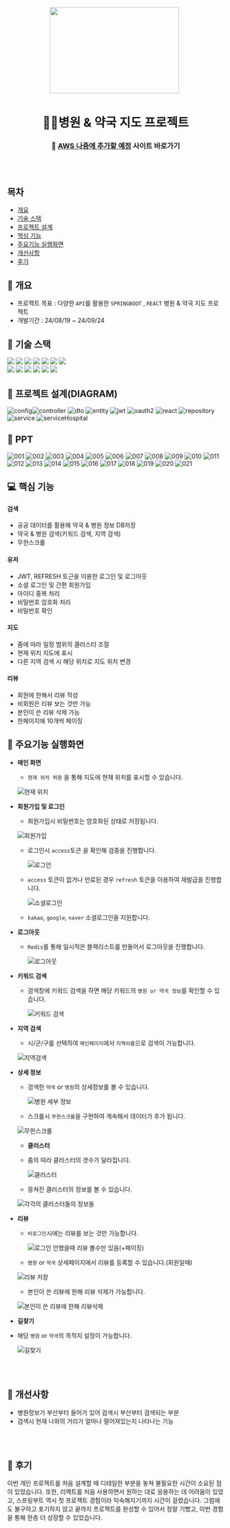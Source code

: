 <h1 align='center'> <img src='https://github.com/user-attachments/assets/577abd23-7965-441c-abd4-6769499901ee' style='width: 300px; height: 200px;'>&nbsp;</h1>

<h1  align='center'>🏥💊병원 & 약국 지도 프로젝트</h1>
<div align='center'>
  <h3>
    🔗 <a href="">AWS 나중에 추가할 예정</a> 사이트 바로가기
  </h3>
</div>
<br/><br/>



## 목차
- [개요](https://github.com/k-codingmachine/SpringBoot-React#-개요)
- [기술 스택](https://github.com/k-codingmachine/SpringBoot-React#-기술-스택)
- [프로젝트 설계](https://github.com/k-codingmachine/SpringBoot-React#-프로젝트-설계)
- [핵심 기능](https://github.com/k-codingmachine/SpringBoot-React#-핵심-기능)
- [주요기능 실행화면](https://github.com/k-codingmachine/SpringBoot-React#-주요기능-실행화면)
- [개선사항](https://github.com/k-codingmachine/SpringBoot-React#-개선사항)
- [후기](https://github.com/k-codingmachine/SpringBoot-React#-후기)
  
  


## 🚩 개요
- 프로젝트 목표 : 다양한 `API`를 활용한 `SPRINGBOOT` , `REACT` 병원 & 약국 지도 프로젝트
- 개발기간 : 24/08/19 ~ 24/09/24



## 🔧 기술 스택
<img src="https://img.shields.io/badge/java-007396?style=for-the-badge&logo=java&logoColor=white"> <img src="https://img.shields.io/badge/springboot-6DB33F?style=for-the-badge&logo=springboot&logoColor=white">
<img src="https://img.shields.io/badge/spring Security-6DB33F?style=for-the-badge&logo=springsecurity&logoColor=white"/>
<img src="https://img.shields.io/badge/react-61DAFB?style=for-the-badge&logo=react&logoColor=black">
<img src="https://img.shields.io/badge/html5-%23E34F26.svg?style=for-the-badge&logo=github&logoColor=white">
<img src="https://img.shields.io/badge/css-1572B6?style=for-the-badge&logo=css3&logoColor=white">
<img src="https://img.shields.io/badge/mysql-4479A1?style=for-the-badge&logo=mysql&logoColor=white">
  <br>
<img src="https://img.shields.io/badge/kakaotalk-ffcd00.svg?style=for-the-badge&logo=github&logoColor=white">
<img src="https://img.shields.io/badge/google-4285F4?style=for-the-badge&logo=github&logoColor=white">
<img src="https://img.shields.io/badge/bootstrap-%238511FA.svg?style=for-the-badge&logo=github&logoColor=white">
<img src="https://img.shields.io/badge/github-181717?style=for-the-badge&logo=github&logoColor=white">
<img src="https://img.shields.io/badge/gradle-02303A?style=for-the-badge&logo=gradle&logoColor=white">
<img src="https://img.shields.io/badge/redis-%23DD0031.svg?style=for-the-badge&logo=gradle&logoColor=white">





## 👾 프로젝트 설계(DIAGRAM)

![config](https://github.com/user-attachments/assets/8755da23-b900-4ca7-80c1-6e7392a067b3)![controller](https://github.com/user-attachments/assets/d27a5acc-8ff4-41a5-b38c-0c7f4294a19a)
![dto](https://github.com/user-attachments/assets/8bc501af-f384-4a39-b000-8d41fbab2ffb)
![entity](https://github.com/user-attachments/assets/c7c4c255-a299-4bc5-9e9a-68dabffd1176)
![jwt](https://github.com/user-attachments/assets/2e1c439c-eb12-453c-8664-29486dc3a816)
![oauth2](https://github.com/user-attachments/assets/b3b9d5bf-a6b7-4aaf-bb7c-b1cfc327ad14)
![react](https://github.com/user-attachments/assets/76c408ed-193a-4cd6-a947-ac766eab8382)
![repository](https://github.com/user-attachments/assets/9edb0726-4254-48e4-a12c-7bfabb097039)
![service](https://github.com/user-attachments/assets/7878ea31-6d1b-4143-91c7-ebebb3f4eb2d)
![serviceHospital](https://github.com/user-attachments/assets/afae578e-eb6f-4fc4-b89a-39866019c2e3)




## 👾 PPT
![001](https://github.com/user-attachments/assets/266e9053-f3c2-4b8f-8c0d-6a5c1899dde7)
![002](https://github.com/user-attachments/assets/ffa82e76-ae84-4949-b6ed-64ce8036eca0)
![003](https://github.com/user-attachments/assets/46436ef2-9d8d-408a-88bf-4ad19387f175)
![004](https://github.com/user-attachments/assets/f2aea7f8-9a52-4596-bdd5-63d7f5641c17)
![005](https://github.com/user-attachments/assets/dcdfd3cd-2458-46f3-8c3d-fd55a94636bb)
![006](https://github.com/user-attachments/assets/9fd61f19-bc4f-4a8c-9f1d-9d8101b423d9)
![007](https://github.com/user-attachments/assets/7d246930-5808-472e-9d43-ebcc3a9006c5)
![008](https://github.com/user-attachments/assets/219fe095-ab26-478d-9e2d-a2e5f7263f8d)
![009](https://github.com/user-attachments/assets/0a12f9e0-12ab-40ce-9f1c-1a0d25ce489d)
![010](https://github.com/user-attachments/assets/9df831de-9fdf-46a5-9b15-0c71d4850c0d)
![011](https://github.com/user-attachments/assets/7169d2f8-9a35-4164-b9f8-39d8fbb20c83)
![012](https://github.com/user-attachments/assets/19013ce2-aebb-4801-862d-3eae30f64091)
![013](https://github.com/user-attachments/assets/568e9225-2165-48e0-9210-3e2501e8d0f0)
![014](https://github.com/user-attachments/assets/814be748-224f-48db-a81f-f1d17a4d769e)
![015](https://github.com/user-attachments/assets/fa618325-0d1c-4267-9f88-e88a78e99a72)
![016](https://github.com/user-attachments/assets/aaf83b8e-6bb5-4007-8a60-0b4ae797d4e0)
![017](https://github.com/user-attachments/assets/eded2a20-e98a-4698-b9da-7ba86dec0847)
![018](https://github.com/user-attachments/assets/5d65e4a2-b5c2-4e07-a270-3ad7c80cccb8)
![019](https://github.com/user-attachments/assets/d084f151-6bb3-4dd5-a431-5c6633cd3c85)
![020](https://github.com/user-attachments/assets/d1c89d8f-f4ac-4932-a3fe-83694986c2bd)
![021](https://github.com/user-attachments/assets/dece9e0f-a140-4743-96ec-9da241c425ed)







## 💻 핵심 기능



#### 검색
- 공공 데이터를 활용해 약국 & 병원 정보 DB저장
- 약국 & 병원 검색(키워드 검색, 지역 검색)
- 무한스크롤


#### 유저
- JWT, REFRESH 토근을 이용한 로그인 및 로그아웃
- 소셜 로그인 및 간편 회원가입
- 아이디 중복 처리
- 비밀번호 암호화 처리
- 비밀번호 확인


#### 지도
- 줌에 따라 일정 범위의 클러스터 조절
- 현재 위치 지도에 표시
- 다른 지역 검색 시 해당 위치로 지도 위치 변경


#### 리뷰
- 회원에 한해서 리뷰 작성
- 비회원은 리뷰 보는 것만 가능
- 본인이 쓴 리뷰 삭제 가능
- 한페이지에 10개씩 페이징

 
## 🎇 주요기능 실행화면



* **메인 화면**
  * `현재 위치 허용` 을 통해 지도에 현재 위치를 표시할 수 있습니다.
    
  ![현재 위치](https://github.com/user-attachments/assets/b8a0dfe1-38b6-46c5-91f1-710982d9db17)
* **회원가입 및 로그인**
  * 회원가입시 비밀번호는 암호화된 상태로 저장됩니다.
  
  ![회원가입](https://github.com/user-attachments/assets/cf8fe243-4a05-4558-874c-30f45f90333c)
  * 로그인시 `access`토큰 을 확인해 검증을 진행합니다.

    ![로그인](https://github.com/user-attachments/assets/e67df1b5-4518-47fe-8811-37beefb38e27)

  * `access` 토큰이 없거나 만료된 경우 `refresh` 토큰을 이용하여 재발급을 진행합니다.
 
    ![소셜로그인](https://github.com/user-attachments/assets/9ec5c877-25f4-48f6-bcb8-d9d057bf99be)

  * `kakao`, `google`, `naver` 소셜로그인을 지원합니다. 

* **로그아웃**
  * `Redis`를 통해 일시적은 블랙리스트를 만들어서 로그아웃을 진행합니다.
 
    ![로그아웃](https://github.com/user-attachments/assets/2fe171fd-2b74-416c-8df0-9a1466939ea3)
      
* **키워드 검색**
  * 검색창에 키워드 검색을 하면 해당 키워드의 `병원 or 약국 정보`를 확인할 수 있습니다.
 
    ![키워드 검색](https://github.com/user-attachments/assets/8141ebcd-ce7b-4eed-bc71-86189755ec47)
 
* **지역 검색**
  * 시/군/구를 선택하여 `메인페이지`에서 `지역이름`으로 검색이 가능합니다.

  ![지역검색](https://github.com/user-attachments/assets/7dc0e2da-c790-4869-91ee-769a276c1ceb)

* **상세 정보**

  * 검색한 `약국` or `병원`의 상세정보를 볼 수 있습니다.
 
    ![병원 세부 정보](https://github.com/user-attachments/assets/46632c06-d516-4f62-b907-87a1f5467b37)

  * 스크롤시 `무한스크롤`을 구현하여 계속해서 데이터가 추가 됩니다.

   ![무한스크롤](https://github.com/user-attachments/assets/1fa8b7b4-2b24-4b46-a82a-6c1a9a10db52)

  
  * **클러스터**
 
  * 줌의 따라 클러스터의 갯수가 달라집니다.
    
    ![클러스터](https://github.com/user-attachments/assets/4d42bcad-c74a-4445-bcc9-a87d089183c8)

  * 뭉쳐진 클러스터의 정보를 볼 수 있습니다.
    
   ![각각의 클러스터들의 정보들](https://github.com/user-attachments/assets/8c666493-95d6-4525-b781-11d267a3c612)
    
* **리뷰**
  * `비로그인`시에는 리뷰를 보는 것만 가능합니다.

    ![로그인 안했을때 리뷰 볼수만 있음(+페이징)](https://github.com/user-attachments/assets/6cbb8413-406b-4510-8fa0-f05bf6210bea)
    
  * `병원` or `약국` 상세페이지에서 리뷰를 등록할 수 있습니다.(회원일때)

  ![리뷰 저장](https://github.com/user-attachments/assets/6ccceb8e-f022-45ea-820c-f36ca8a57f7f)

  
  * 본인이 쓴 리뷰에 한해 리뷰 삭제가 가능합니다.

  ![본인이 쓴 리뷰에 한해 리뷰삭제](https://github.com/user-attachments/assets/e8c5026a-c2a0-4030-b545-0b942861e8fc)


* **길찾기**

* 해당 `병원` or `약국`의 목적지 설정이 가능합니다.

  ![길찾기](https://github.com/user-attachments/assets/7f7330d0-4895-47ef-8b94-d22152e2626e)
 
</details>



<br><br>



## 🌄 개선사항
- 병원정보가 부산부터 들어가 있어 검색시 부산부터 검색되는 부분
- 검색시 현재 나와의 거리가 얼마나 떨어져있는지 나타나는 기능



<br><br>




## 👻 후기

이번 개인 프로젝트를 처음 설계할 때 디테일한 부분을 놓쳐 불필요한 시간이 소요된 점이 있었습니다. 또한, 리액트를 처음 사용하면서 원하는 대로 응용하는 데 어려움이 있었고, 스프링부트 역시 첫 프로젝트 경험이라 익숙해지기까지 시간이 걸렸습니다. 그럼에도 불구하고 포기하지 않고 끝까지 프로젝트를 완성할 수 있어서 정말 기뻤고, 이번 경험을 통해 한층 더 성장할 수 있었습니다.

















